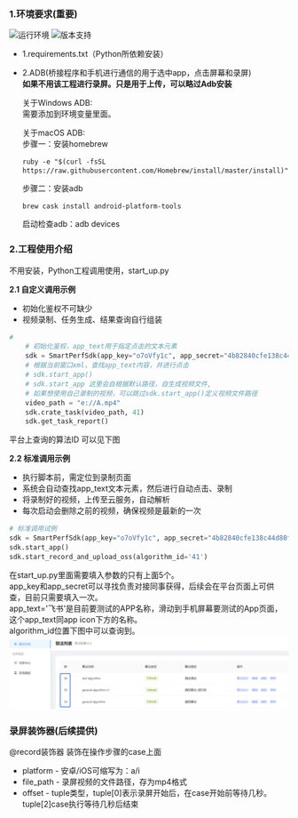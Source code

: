 
### 1.环境要求(重要)
![运行环境](https://img.shields.io/badge/%E6%94%AF%E6%8C%81%E7%8E%AF%E5%A2%83-Wins%20Mac%20Android-orange)
![版本支持](https://img.shields.io/badge/Python-3.6--3.9-green)

- 1.requirements.txt（Python所依赖安装）

- 2.ADB(桥接程序和手机进行通信的用于选中app，点击屏幕和录屏)  
**如果不用该工程进行录屏。只是用于上传，可以略过Adb安装**

    关于Windows ADB:  
    需要添加到环境变量里面。   

    关于macOS ADB:   
    步骤一：安装homebrew
  ```
  ruby -e "$(curl -fsSL https://raw.githubusercontent.com/Homebrew/install/master/install)"  
  ```
  步骤二：安装adb  
  ```
  brew cask install android-platform-tools
  ```
  启动检查adb：adb devices

### 2.工程使用介绍
不用安装，Python工程调用使用，start_up.py

**2.1 自定义调用示例**
- 初始化鉴权不可缺少
- 视频录制、任务生成、结果查询自行组装
```python
# 
    # 初始化鉴权，app_text用于指定点击的文本元素
    sdk = SmartPerfSdk(app_key="o7oVfy1c", app_secret="4b82840cfe138c44d80f527eba6e17c2", app_text="叮当快药")
    # 根据当前窗口xml，查找app_text内容，并进行点击
    # sdk.start_app()
    # sdk.start_app 这里会自根据默认路径，自生成视频文件,
    # 如果想使用自己录制的视频，可以跳过sdk.start_app()定义视频文件路径
    video_path = "e://A.mp4"
    sdk.crate_task(video_path, 41)
    sdk.get_task_report()
```
平台上查询的算法ID 可以见下图

**2.2 标准调用示例**  
- 执行脚本前，需定位到录制页面
- 系统会自动查找app_text文本元素，然后进行自动点击、录制
- 将录制好的视频，上传至云服务，自动解析
- 每次启动会删除之前的视频，确保视频是最新的一次
```python
# 标准调用试例
sdk = SmartPerfSdk(app_key="o7oVfy1c", app_secret="4b82840cfe138c44d80f527eba6e17c2", app_text="叮当快药")
sdk.start_app()
sdk.start_record_and_upload_oss(algorithm_id='41')
```
在start_up.py里面需要填入参数的只有上面5个。  
app_key和app_secret可以寻找负责对接同事获得，后续会在平台页面上可供查，目前只需要填入一次。  
app_text='飞书'是目前要测试的APP名称，滑动到手机屏幕要测试的App页面，这个app_text同app icon下方的名称。  
algorithm_id位置下图中可以查询到。  
![image](docs/algorithm_id.png)  

### 录屏装饰器(后续提供)
@record装饰器 装饰在操作步骤的case上面  
- platform - 安卓/iOS可缩写为：a/i
- file_path - 录屏视频的文件路径，存为mp4格式
- offset - tuple类型，tuple[0]表示录屏开始后，在case开始前等待几秒。tuple[2]case执行等待几秒后结束

